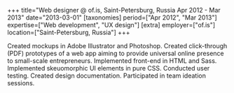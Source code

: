 +++
title="Web designer @ of.is,  Saint-Petersburg, Russia  Apr 2012 - Mar 2013"
date="2013-03-01"
[taxonomies]
period=["Apr 2012", "Mar 2013"]
expertise=["Web development", "UX design"]
[extra]
employer=["of.is"]
location=["Saint-Petersburg, Russia"]
+++

Created mockups in Adobe Illustrator and Photoshop. Created click-through (PDF) prototypes of a web app aiming to provide universal online presence to small-scale entrepreneurs. Implemented front-end in HTML and Sass. Implemented skeuomorphic UI elements in pure CSS. Conducted user testing. Created design documentation. Participated in team ideation sessions.